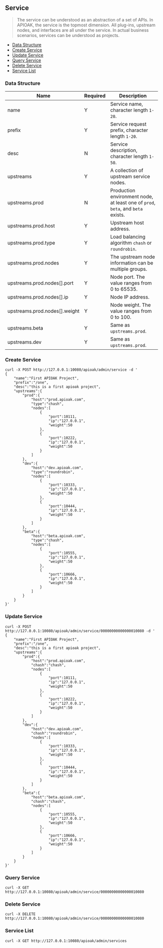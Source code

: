 ## Service

> The service can be understood as an abstraction of a set of APIs. In APIOAK, the service is the topmost dimension. All plug-ins, upstream nodes, and interfaces are all under the service. In actual business scenarios, services can be understood as projects.

- [Data Structure](#Data-Structure)
- [Create Service](#Create-Service)
- [Update Service](#Update-Service)
- [Query Service](#Query-Service)
- [Delete Service](#Delete-Service)
- [Service List](#Service-List)

### Data Structure
| Name | Required | Description |
|---|---|---|
|name                          |Y| Service name, character length `1-20`.|
|prefix                        |Y| Service request prefix, character length `1-20`.|
|desc                          |N| Service description, character length `1-50`.|
|upstreams                     |Y| A collection of upstream service nodes.|
|upstreams.prod                |N| Production environment node, at least one of `prod`,` beta`, and `beta` exists.|
|upstreams.prod.host           |Y| Upstream host address.|
|upstreams.prod.type           |Y| Load balancing algorithm `chash` or` roundrobin`.|
|upstreams.prod.nodes          |Y| The upstream node information can be multiple groups.|
|upstreams.prod.nodes[].port   |Y| Node port. The value ranges from 0 to 65535.|
|upstreams.prod.nodes[].ip     |Y| Node IP address.|
|upstreams.prod.nodes[].weight |Y| Node weight. The value ranges from 0 to 100.|
|upstreams.beta                |Y| Same as `upstreams.prod`.|
|upstreams.dev                 |Y| Same as `upstreams.prod`.|

### Create Service
```shell
curl -X POST http://127.0.0.1:10080/apioak/admin/service -d '
{
    "name":"First APIOAK Project",
    "prefix":"/one",
    "desc":"this is a first apioak project",
    "upstreams":{
        "prod":{
            "host":"prod.apioak.com",
            "type":"chash",
            "nodes":[
                {
                    "port":10111,
                    "ip":"127.0.0.1",
                    "weight":50
                },
                {
                    "port":10222,
                    "ip":"127.0.0.1",
                    "weight":50
                }
            ]
        },
        "dev":{
            "host":"dev.apioak.com",
            "type":"roundrobin",
            "nodes":[
                {
                    "port":10333,
                    "ip":"127.0.0.1",
                    "weight":50
                },
                {
                    "port":10444,
                    "ip":"127.0.0.1",
                    "weight":50
                }
            ]
        },
        "beta":{
            "host":"beta.apioak.com",
            "type":"chash",
            "nodes":[
                {
                    "port":10555,
                    "ip":"127.0.0.1",
                    "weight":50
                },
                {
                    "port":10666,
                    "ip":"127.0.0.1",
                    "weight":50
                }
            ]
        }
    }
}'
```

### Update Service
```shell
curl -X POST http://127.0.0.1:10080/apioak/admin/service/00000000000000010080 -d '
{
    "name":"First APIOAK Project",
    "prefix":"/one",
    "desc":"this is a first apioak project",
    "upstreams":{
        "prod":{
            "host":"prod.apioak.com",
            "chash":"chash",
            "nodes":[
                {
                    "port":10111,
                    "ip":"127.0.0.1",
                    "weight":50
                },
                {
                    "port":10222,
                    "ip":"127.0.0.1",
                    "weight":50
                }
            ]
        },
        "dev":{
            "host":"dev.apioak.com",
            "chash":"roundrobin",
            "nodes":[
                {
                    "port":10333,
                    "ip":"127.0.0.1",
                    "weight":50
                },
                {
                    "port":10444,
                    "ip":"127.0.0.1",
                    "weight":50
                }
            ]
        },
        "beta":{
            "host":"beta.apioak.com",
            "chash":"chash",
            "nodes":[
                {
                    "port":10555,
                    "ip":"127.0.0.1",
                    "weight":50
                },
                {
                    "port":10666,
                    "ip":"127.0.0.1",
                    "weight":50
                }
            ]
        }
    }
}'
```

### Query Service
```shell
curl -X GET http://127.0.0.1:10080/apioak/admin/service/00000000000000010080
```

### Delete Service
```shell
curl -X DELETE http://127.0.0.1:10080/apioak/admin/service/00000000000000010080
```

### Service List
```shell
curl -X GET http://127.0.0.1:10080/apioak/admin/services
```


